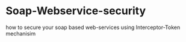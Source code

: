 # Soap-Webservice-security
how to secure your soap based web-services using Interceptor-Token mechanisim

